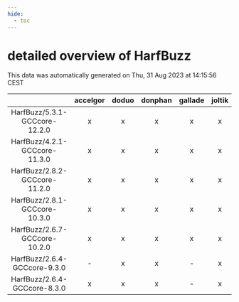 ```yaml
---
hide:
  - toc
---
```


detailed overview of HarfBuzz
=============================


This data was automatically generated on Thu, 31 Aug 2023 at 14:15:56 CEST  

| |accelgor|doduo|donphan|gallade|joltik|skitty|swalot|victini|
| :---: | :---: | :---: | :---: | :---: | :---: | :---: | :---: | :---: |
|HarfBuzz/5.3.1-GCCcore-12.2.0|x|x|x|x|x|x|x|x|
|HarfBuzz/4.2.1-GCCcore-11.3.0|x|x|x|x|x|x|x|x|
|HarfBuzz/2.8.2-GCCcore-11.2.0|x|x|x|x|x|x|x|x|
|HarfBuzz/2.8.1-GCCcore-10.3.0|x|x|x|x|x|x|x|x|
|HarfBuzz/2.6.7-GCCcore-10.2.0|x|x|x|x|x|x|x|x|
|HarfBuzz/2.6.4-GCCcore-9.3.0|-|x|x|-|x|x|x|x|
|HarfBuzz/2.6.4-GCCcore-8.3.0|x|x|x|-|x|x|x|x|
